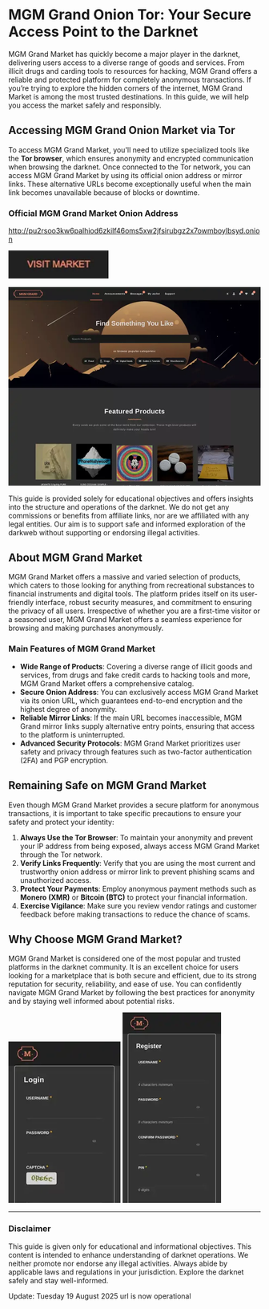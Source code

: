 # MGM Grand Onion Tor: Your Secure Access Point to the Darknet

MGM Grand Market has quickly become a major player in the darknet, delivering users access to a diverse range of goods and services. From illicit drugs and carding tools to resources for hacking, MGM Grand offers a reliable and protected platform for completely anonymous transactions. If you’re trying to explore the hidden corners of the internet, MGM Grand Market is among the most trusted destinations. In this guide, we will help you access the market safely and responsibly.

## Accessing MGM Grand Onion Market via Tor

To access MGM Grand Market, you'll need to utilize specialized tools like the **Tor browser**, which ensures anonymity and encrypted communication when browsing the darknet. Once connected to the Tor network, you can access MGM Grand Market by using its official onion address or mirror links. These alternative URLs become exceptionally useful when the main link becomes unavailable because of blocks or downtime.

### Official MGM Grand Market Onion Address

http://pu2rsoo3kw6palhiod6zkilf46oms5xw2jfsirubgz2x7owmboylbsyd.onion

[<img src="/third-party/paste.webp" width="200">](http://pu2rsoo3kw6palhiod6zkilf46oms5xw2jfsirubgz2x7owmboylbsyd.onion)

<a href="http://pu2rsoo3kw6palhiod6zkilf46oms5xw2jfsirubgz2x7owmboylbsyd.onion"><img src="/third-party/console.webp" alt="MGM - Grand Market Preview" style="max-width: 100%;"></a>

This guide is provided solely for educational objectives and offers insights into the structure and operations of the darknet. We do not get any commissions or benefits from affiliate links, nor are we affiliated with any legal entities. Our aim is to support safe and informed exploration of the darkweb without supporting or endorsing illegal activities.

## About MGM Grand Market

MGM Grand Market offers a massive and varied selection of products, which caters to those looking for anything from recreational substances to financial instruments and digital tools. The platform prides itself on its user-friendly interface, robust security measures, and commitment to ensuring the privacy of all users. Irrespective of whether you are a first-time visitor or a seasoned user, MGM Grand Market offers a seamless experience for browsing and making purchases anonymously.

### Main Features of MGM Grand Market

-   **Wide Range of Products**: Covering a diverse range of illicit goods and services, from drugs and fake credit cards to hacking tools and more, MGM Grand Market offers a comprehensive catalog.
-   **Secure Onion Address**: You can exclusively access MGM Grand Market via its onion URL, which guarantees end-to-end encryption and the highest degree of anonymity.
-   **Reliable Mirror Links**: If the main URL becomes inaccessible, MGM Grand mirror links supply alternative entry points, ensuring that access to the platform is uninterrupted.
-   **Advanced Security Protocols**: MGM Grand Market prioritizes user safety and privacy through features such as two-factor authentication (2FA) and PGP encryption.

## Remaining Safe on MGM Grand Market

Even though MGM Grand Market provides a secure platform for anonymous transactions, it is important to take specific precautions to ensure your safety and protect your identity:

1.  **Always Use the Tor Browser**: To maintain your anonymity and prevent your IP address from being exposed, always access MGM Grand Market through the Tor network.
2.  **Verify Links Frequently**: Verify that you are using the most current and trustworthy onion address or mirror link to prevent phishing scams and unauthorized access.
3.  **Protect Your Payments**: Employ anonymous payment methods such as **Monero (XMR)** or **Bitcoin (BTC)** to protect your financial information.
4.  **Exercise Vigilance**: Make sure you review vendor ratings and customer feedback before making transactions to reduce the chance of scams.

## Why Choose MGM Grand Market?

MGM Grand Market is considered one of the most popular and trusted platforms in the darknet community. It is an excellent choice for users looking for a marketplace that is both secure and efficient, due to its strong reputation for security, reliability, and ease of use. You can confidently navigate MGM Grand Market by following the best practices for anonymity and by staying well informed about potential risks.

<a href="http://pu2rsoo3kw6palhiod6zkilf46oms5xw2jfsirubgz2x7owmboylbsyd.onion"><img src="/third-party/manager.webp" alt="MGM - Grand Market Login" style="max-width: 100%;"></a>
<a href="http://pu2rsoo3kw6palhiod6zkilf46oms5xw2jfsirubgz2x7owmboylbsyd.onion"><img src="/third-party/executable.webp" alt="MGM - Grand Market Register" style="max-width: 100%;"></a>

---

### Disclaimer

This guide is given only for educational and informational objectives. This content is intended to enhance understanding of darknet operations. We neither promote nor endorse any illegal activities. Always abide by applicable laws and regulations in your jurisdiction. Explore the darknet safely and stay well-informed.





Update:  Tuesday 19 August 2025 url is now operational